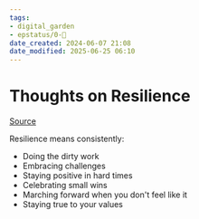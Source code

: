 ```yaml
---
tags: 
- digital_garden
- epstatus/0-🌰
date_created: 2024-06-07 21:08
date_modified: 2025-06-25 06:10
---
```

# Thoughts on Resilience

[Source](https://www.linkedin.com/posts/petersum_resilience-is-such-an-underrated-quality-activity-7028316367070068736-hqsJ?utm_source=share&utm_medium=member_desktop)

Resilience means consistently:  
- Doing the dirty work  
- Embracing challenges  
- Staying positive in hard times  
- Celebrating small wins  
- Marching forward when you don't feel like it  
- Staying true to your values